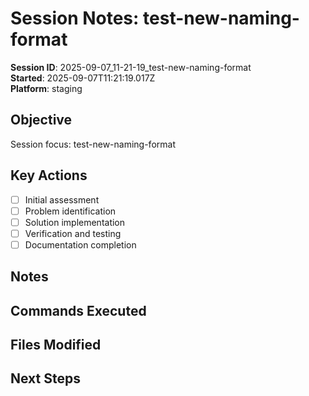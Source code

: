 # Session Notes: test-new-naming-format

**Session ID**: 2025-09-07_11-21-19_test-new-naming-format  
**Started**: 2025-09-07T11:21:19.017Z  
**Platform**: staging

## Objective
Session focus: test-new-naming-format

## Key Actions
- [ ] Initial assessment
- [ ] Problem identification
- [ ] Solution implementation
- [ ] Verification and testing
- [ ] Documentation completion

## Notes
<!-- Add your observations, decisions, and important findings here -->

## Commands Executed
<!-- Track important commands and their results -->

## Files Modified
<!-- List files that were changed during this session -->

## Next Steps
<!-- What needs to be done next or in follow-up sessions -->
